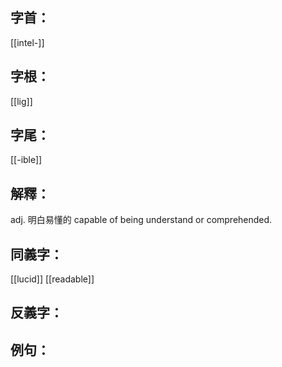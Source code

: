 
## 字首：
[[intel-]]

## 字根：
[[lig]]

## 字尾：
[[-ible]]


## 解釋：
adj.
明白易懂的
capable of being understand or comprehended.

## 同義字：
[[lucid]]
[[readable]]

## 反義字：

## 例句：

